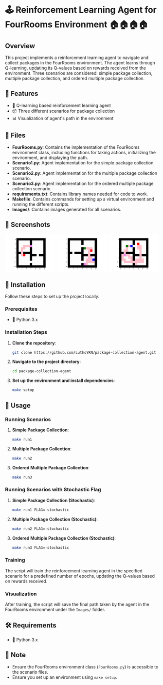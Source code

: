 # 🕹️ Reinforcement Learning Agent for FourRooms Environment 🏠🏠🏠🏠

## Overview

This project implements a reinforcement learning agent to navigate and collect packages in the FourRooms environment. The agent learns through Q-learning, updating its Q-values based on rewards received from the environment. Three scenarios are considered: simple package collection, multiple package collection, and ordered multiple package collection.

## 🚀 Features

- 🤖 Q-learning based reinforcement learning agent
- 📦 Three different scenarios for package collection
- 📊 Visualization of agent's path in the environment

## 📂 Files

- **FourRooms.py**: Contains the implementation of the FourRooms environment class, including functions for taking actions, initializing the environment, and displaying the path.
- **Scenario1.py**: Agent implementation for the simple package collection scenario.
- **Scenario2.py**: Agent implementation for the multiple package collection scenario.
- **Scenario3.py**: Agent implementation for the ordered multiple package collection scenario.
- **requirements.txt**: Contains library names needed for code to work.
- **Makefile**: Contains commands for setting up a virtual environment and running the different scripts.
- **Images/**: Contains images generated for all scenarios.

## 📸 Screenshots
<div style="display:flex;flex-direction:row;justify-content:space-between;">
   <img src="images/Scenario1.png" width="33%">
   <img src="images/Scenario2.png" width="33%">
   <img src="images/Scenario3.png" width="33%">
</div>

## 🔧 Installation

Follow these steps to set up the project locally.

### Prerequisites

- 🐍 Python 3.x

### Installation Steps

1. **Clone the repository**:
   ```sh
   git clone https://github.com/LuthoYRN/package-collection-agent.git
   ```
2. **Navigate to the project directory**:
   ```sh
   cd package-collection-agent
   ```
3. **Set up the environment and install dependencies**:
   ```sh
   make setup
   ```

## 🏃 Usage

### Running Scenarios

1. **Simple Package Collection**:
   ```sh
   make run1
   ```
2. **Multiple Package Collection**:
   ```sh
   make run2
   ```
3. **Ordered Multiple Package Collection**:
   ```sh
   make run3
   ```

### Running Scenarios with Stochastic Flag

1. **Simple Package Collection (Stochastic)**:
   ```sh
   make run1 FLAG=-stochastic
   ```
2. **Multiple Package Collection (Stochastic)**:
   ```sh
   make run2 FLAG=-stochastic
   ```
3. **Ordered Multiple Package Collection (Stochastic)**:
   ```sh
   make run3 FLAG=-stochastic
   ```

### Training

The script will train the reinforcement learning agent in the specified scenario for a predefined number of epochs, updating the Q-values based on rewards received.

### Visualization

After training, the script will save the final path taken by the agent in the FourRooms environment under the `Images/` folder.

## 🛠️ Requirements

- 🐍 Python 3.x

## 📌 Note

- Ensure the FourRooms environment class (`FourRooms.py`) is accessible to the scenario files.
- Ensure you set up an environment using `make setup`.
